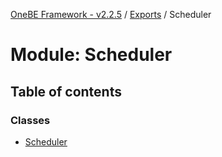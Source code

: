 [OneBE Framework - v2.2.5](../README.md) / [Exports](../modules.md) / Scheduler

# Module: Scheduler

## Table of contents

### Classes

- [Scheduler](../classes/Scheduler.Scheduler.md)

